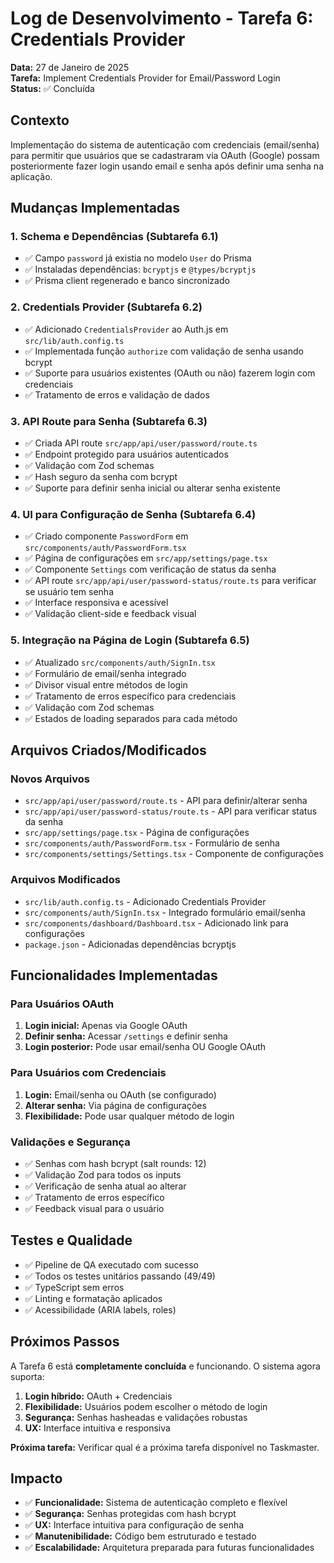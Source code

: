 # Log de Desenvolvimento - Tarefa 6: Credentials Provider

**Data:** 27 de Janeiro de 2025  
**Tarefa:** Implement Credentials Provider for Email/Password Login  
**Status:** ✅ Concluída

## Contexto

Implementação do sistema de autenticação com credenciais (email/senha) para permitir que usuários que se cadastraram via OAuth (Google) possam posteriormente fazer login usando email e senha após definir uma senha na aplicação.

## Mudanças Implementadas

### 1. Schema e Dependências (Subtarefa 6.1)

- ✅ Campo `password` já existia no modelo `User` do Prisma
- ✅ Instaladas dependências: `bcryptjs` e `@types/bcryptjs`
- ✅ Prisma client regenerado e banco sincronizado

### 2. Credentials Provider (Subtarefa 6.2)

- ✅ Adicionado `CredentialsProvider` ao Auth.js em `src/lib/auth.config.ts`
- ✅ Implementada função `authorize` com validação de senha usando bcrypt
- ✅ Suporte para usuários existentes (OAuth ou não) fazerem login com credenciais
- ✅ Tratamento de erros e validação de dados

### 3. API Route para Senha (Subtarefa 6.3)

- ✅ Criada API route `src/app/api/user/password/route.ts`
- ✅ Endpoint protegido para usuários autenticados
- ✅ Validação com Zod schemas
- ✅ Hash seguro da senha com bcrypt
- ✅ Suporte para definir senha inicial ou alterar senha existente

### 4. UI para Configuração de Senha (Subtarefa 6.4)

- ✅ Criado componente `PasswordForm` em `src/components/auth/PasswordForm.tsx`
- ✅ Página de configurações em `src/app/settings/page.tsx`
- ✅ Componente `Settings` com verificação de status da senha
- ✅ API route `src/app/api/user/password-status/route.ts` para verificar se usuário tem senha
- ✅ Interface responsiva e acessível
- ✅ Validação client-side e feedback visual

### 5. Integração na Página de Login (Subtarefa 6.5)

- ✅ Atualizado `src/components/auth/SignIn.tsx`
- ✅ Formulário de email/senha integrado
- ✅ Divisor visual entre métodos de login
- ✅ Tratamento de erros específico para credenciais
- ✅ Validação com Zod schemas
- ✅ Estados de loading separados para cada método

## Arquivos Criados/Modificados

### Novos Arquivos

- `src/app/api/user/password/route.ts` - API para definir/alterar senha
- `src/app/api/user/password-status/route.ts` - API para verificar status da senha
- `src/app/settings/page.tsx` - Página de configurações
- `src/components/auth/PasswordForm.tsx` - Formulário de senha
- `src/components/settings/Settings.tsx` - Componente de configurações

### Arquivos Modificados

- `src/lib/auth.config.ts` - Adicionado Credentials Provider
- `src/components/auth/SignIn.tsx` - Integrado formulário email/senha
- `src/components/dashboard/Dashboard.tsx` - Adicionado link para configurações
- `package.json` - Adicionadas dependências bcryptjs

## Funcionalidades Implementadas

### Para Usuários OAuth

1. **Login inicial:** Apenas via Google OAuth
2. **Definir senha:** Acessar `/settings` e definir senha
3. **Login posterior:** Pode usar email/senha OU Google OAuth

### Para Usuários com Credenciais

1. **Login:** Email/senha ou OAuth (se configurado)
2. **Alterar senha:** Via página de configurações
3. **Flexibilidade:** Pode usar qualquer método de login

### Validações e Segurança

- ✅ Senhas com hash bcrypt (salt rounds: 12)
- ✅ Validação Zod para todos os inputs
- ✅ Verificação de senha atual ao alterar
- ✅ Tratamento de erros específico
- ✅ Feedback visual para o usuário

## Testes e Qualidade

- ✅ Pipeline de QA executado com sucesso
- ✅ Todos os testes unitários passando (49/49)
- ✅ TypeScript sem erros
- ✅ Linting e formatação aplicados
- ✅ Acessibilidade (ARIA labels, roles)

## Próximos Passos

A Tarefa 6 está **completamente concluída** e funcionando. O sistema agora suporta:

1. **Login híbrido:** OAuth + Credenciais
2. **Flexibilidade:** Usuários podem escolher o método de login
3. **Segurança:** Senhas hasheadas e validações robustas
4. **UX:** Interface intuitiva e responsiva

**Próxima tarefa:** Verificar qual é a próxima tarefa disponível no Taskmaster.

## Impacto

- ✅ **Funcionalidade:** Sistema de autenticação completo e flexível
- ✅ **Segurança:** Senhas protegidas com hash bcrypt
- ✅ **UX:** Interface intuitiva para configuração de senha
- ✅ **Manutenibilidade:** Código bem estruturado e testado
- ✅ **Escalabilidade:** Arquitetura preparada para futuras funcionalidades
